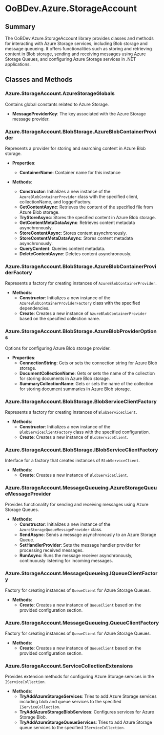 # OoBDev.Azure.StorageAccount

## Summary

The OoBDev.Azure.StorageAccount library provides classes and methods for interacting with 
Azure Storage services, including Blob storage and message queueing. It offers functionalities 
such as storing and retrieving content in Blob storage, sending and receiving messages using 
Azure Storage Queues, and configuring Azure Storage services in .NET applications.

## Classes and Methods

### Azure.StorageAccount.AzureStorageGlobals

Contains global constants related to Azure Storage.

- **MessageProviderKey**: The key associated with the Azure Storage message provider.

### Azure.StorageAccount.BlobStorage.AzureBlobContainerProvider

Represents a provider for storing and searching content in Azure Blob storage.

- **Properties**:
  - **ContainerName**: Container name for this instance

- **Methods**:
  - **Constructor**: Initializes a new instance of the `AzureBlobContainerProvider` class with 
    the specified client, collectionName, and loggerFactory.
  - **GetContentAsync**: Retrieves the content of the specified file from Azure Blob storage.
  - **TryStoreAsync**: Stores the specified content in Azure Blob storage.
  - **GetContentMetaDataAsync**: Retrieves content metadata asynchronously.
  - **StoreContentAsync**: Stores content asynchronously.
  - **StoreContentMetaDataAsync**: Stores content metadata asynchronously.
  - **QueryContent**: Queries content metadata.
  - **DeleteContentAsync**: Deletes content asynchronously.

### Azure.StorageAccount.BlobStorage.AzureBlobContainerProviderFactory

Represents a factory for creating instances of `AzureBlobContainerProvider`.

- **Methods**:
  - **Constructor**: Initializes a new instance of the `AzureBlobContainerProviderFactory` class 
    with the specified dependencies.
  - **Create**: Creates a new instance of `AzureBlobContainerProvider` based on the specified collection name.

### Azure.StorageAccount.BlobStorage.AzureBlobProviderOptions

Options for configuring Azure Blob storage provider.

- **Properties**:
  - **ConnectionString**: Gets or sets the connection string for Azure Blob storage.
  - **DocumentCollectionName**: Gets or sets the name of the collection for storing documents 
    in Azure Blob storage.
  - **SummaryCollectionName**: Gets or sets the name of the collection for storing document 
    summaries in Azure Blob storage.

### Azure.StorageAccount.BlobStorage.BlobServiceClientFactory

Represents a factory for creating instances of `BlobServiceClient`.

- **Methods**:
  - **Constructor**: Initializes a new instance of the `BlobServiceClientFactory` class with
    the specified configuration.
  - **Create**: Creates a new instance of `BlobServiceClient`.

### Azure.StorageAccount.BlobStorage.IBlobServiceClientFactory

Interface for a factory that creates instances of `BlobServiceClient`.

- **Methods**:
  - **Create**: Creates a new instance of `BlobServiceClient`.

### Azure.StorageAccount.MessageQueueing.AzureStorageQueueMessageProvider

Provides functionality for sending and receiving messages using Azure Storage Queues.

- **Methods**:
  - **Constructor**: Initializes a new instance of the `AzureStorageQueueMessageProvider` class.
  - **SendAsync**: Sends a message asynchronously to an Azure Storage Queue.
  - **SetHandlerProvider**: Sets the message handler provider for processing received messages.
  - **RunAsync**: Runs the message receiver asynchronously, continuously listening for incoming messages.

### Azure.StorageAccount.MessageQueueing.IQueueClientFactory

Factory for creating instances of `QueueClient` for Azure Storage Queues.

- **Methods**:
  - **Create**: Creates a new instance of `QueueClient` based on the provided configuration section.

### Azure.StorageAccount.MessageQueueing.QueueClientFactory

Factory for creating instances of `QueueClient` for Azure Storage Queues.

- **Methods**:
  - **Create**: Creates a new instance of `QueueClient` based on the provided configuration section.

### Azure.StorageAccount.ServiceCollectionExtensions

Provides extension methods for configuring Azure Storage services in the `IServiceCollection`.

- **Methods**:
  - **TryAddAzureStorageServices**: Tries to add Azure Storage services including blob and queue 
    services to the specified `IServiceCollection`.
  - **TryAddAzureStorageBlobServices**: Configures services for Azure Storage Blob.
  - **TryAddAzureStorageQueueServices**: Tries to add Azure Storage queue services to the specified `IServiceCollection`.

